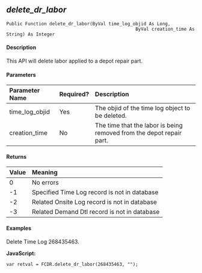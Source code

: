 _delete_dr_labor_
-------------------

```
Public Function delete_dr_labor(ByVal time_log_objid As Long,
								                ByVal creation_time As String) As Integer
```

#### Description

This API will delete labor applied to a depot repair part.

#### Parameters

| Parameter Name | Required? | Description |
|:--- |:--- |:--- |
| time_log_objid | Yes | The objid of the time log object to be deleted. |
| creation_time | No | The time that the labor is being removed from the depot repair part. |

#### Returns

| Value | Meaning |
|:--- |:--- |
| 0 | No errors |
| -1 | Specified Time Log record is not in database |
| -2 | Related Onsite Log record is not in database |
| -3 | Related Demand Dtl record is not in database |

#### Examples

Delete Time Log 268435463.

**JavaScript:**
```
var retval = FCDR.delete_dr_labor(268435463, "");
```
